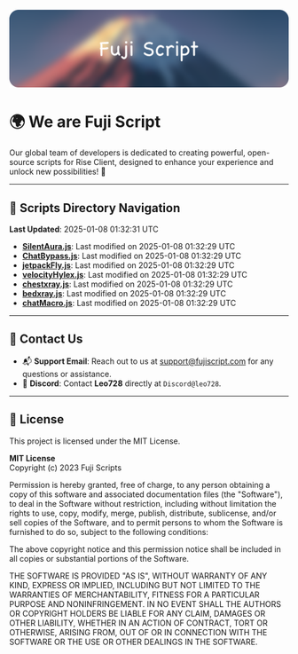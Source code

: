 ![Banner](.github/b.webp)

# 🌍 **We are Fuji Script**

Our global team of developers is dedicated to creating powerful, open-source scripts for Rise Client, designed to enhance your experience and unlock new possibilities! 🌟

---
<!-- SCRIPTS_NAVIGATION_START -->
## 📂 **Scripts Directory Navigation**

**Last Updated**: 2025-01-08 01:32:31 UTC

- **[SilentAura.js](scripts/SilentAura.js)**: Last modified on 2025-01-08 01:32:29 UTC
- **[ChatBypass.js](scripts/ChatBypass.js)**: Last modified on 2025-01-08 01:32:29 UTC
- **[jetpackFly.js](scripts/jetpackFly.js)**: Last modified on 2025-01-08 01:32:29 UTC
- **[velocityHylex.js](scripts/velocityHylex.js)**: Last modified on 2025-01-08 01:32:29 UTC
- **[chestxray.js](scripts/chestxray.js)**: Last modified on 2025-01-08 01:32:29 UTC
- **[bedxray.js](scripts/bedxray.js)**: Last modified on 2025-01-08 01:32:29 UTC
- **[chatMacro.js](scripts/chatMacro.js)**: Last modified on 2025-01-08 01:32:29 UTC

<!-- SCRIPTS_NAVIGATION_END -->

---

## 💬 **Contact Us**  
- 📬 **Support Email**: Reach out to us at [support@fujiscript.com](mailto:support@fujiscript.com) for any questions or assistance.  
- 💬 **Discord**: Contact **Leo728** directly at `Discord@leo728`.

---

## 📜 **License**

This project is licensed under the MIT License.  

**MIT License**  
Copyright (c) 2023 Fuji Scripts  

Permission is hereby granted, free of charge, to any person obtaining a copy of this software and associated documentation files (the "Software"), to deal in the Software without restriction, including without limitation the rights to use, copy, modify, merge, publish, distribute, sublicense, and/or sell copies of the Software, and to permit persons to whom the Software is furnished to do so, subject to the following conditions:  

The above copyright notice and this permission notice shall be included in all copies or substantial portions of the Software.  

THE SOFTWARE IS PROVIDED "AS IS", WITHOUT WARRANTY OF ANY KIND, EXPRESS OR IMPLIED, INCLUDING BUT NOT LIMITED TO THE WARRANTIES OF MERCHANTABILITY, FITNESS FOR A PARTICULAR PURPOSE AND NONINFRINGEMENT. IN NO EVENT SHALL THE AUTHORS OR COPYRIGHT HOLDERS BE LIABLE FOR ANY CLAIM, DAMAGES OR OTHER LIABILITY, WHETHER IN AN ACTION OF CONTRACT, TORT OR OTHERWISE, ARISING FROM, OUT OF OR IN CONNECTION WITH THE SOFTWARE OR THE USE OR OTHER DEALINGS IN THE SOFTWARE.  
